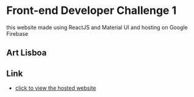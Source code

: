 # Front-end Developer Challenge 1
this website made using ReactJS and Material UI and hosting on Google Firebase
## Art Lisboa


## Link

- [click to view the hosted website](https://art-lisboa-front-end-test.web.app/)